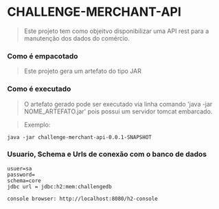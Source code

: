 # CHALLENGE-MERCHANT-API

> Este projeto tem como objeitvo disponibilizar uma API rest para a manutenção dos dados do comércio.

### Como é empacotado

> Este projeto gera um artefato do tipo JAR

### Como é executado

>O artefato gerado pode ser executado via linha comando 'java -jar NOME_ARTEFATO.jar' pois possui um servidor tomcat embarcado.

>Exemplo:
 ```
java -jar challenge-merchant-api-0.0.1-SNAPSHOT
```

### Usuario, Schema e Urls de conexão com o banco de dados

```
usuer=sa
password=
schema=core
jdbc url = jdbc:h2:mem:challengedb

console browser: http://localhost:8080/h2-console
```
